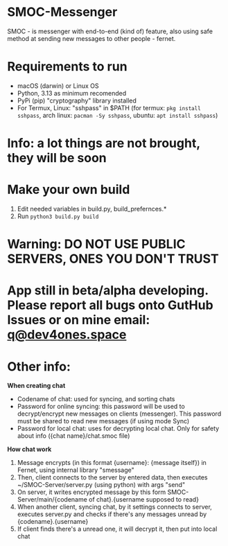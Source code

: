 # SMOC-Messenger
SMOC - is messenger with end-to-end (kind of) feature, also using safe method at sending new messages to other people - fernet.

# Requirements to run

- macOS (darwin) or Linux OS
- Python, 3.13 as minimum recomended
- PyPi (pip) "cryptography" library installed
- For Termux, Linux: "sshpass" in $PATH (for termux: `pkg install sshpass`, arch linux: `pacman -Sy sshpass`, ubuntu: `apt install sshpass`)

# Info: a lot things are not brought, they will be soon

# Make your own build

1. Edit needed variables in build.py, build_prefernces.*
2. Run `python3 build.py build`

# Warning: DO NOT USE PUBLIC SERVERS, ONES YOU DON'T TRUST 

# App still in beta/alpha developing. Please report all bugs onto GutHub Issues or on mine email: q@dev4ones.space

# Other info:

**When creating chat**

- Codename of chat: used for syncing, and sorting chats
- Password for online syncing: this password will be used to decrypt/encrypt new messages on clients (messenger). This password must be shared to read new messages (if using mode Sync)
- Password for local chat: uses for decrypting local chat. Only for safety about info ({chat name}/chat.smoc file)

**How chat work**

1. Message encrypts (in this format {username}: {message itself}) in Fernet, using internal library "smessage"
2. Then, client connects to the server by entered data, then executes ~/SMOC-Server/server.py (using python) with args "send"
3. On server, it writes encrypted message by this form SMOC-Server/main/{codename of chat}.{username supposed to read}
4. When another client, syncing chat, by it settings connects to server, executes server.py and checks if there's any messages unread by {codename}.{username}
5. If client finds there's a unread one, it will decrypt it, then put into local chat
